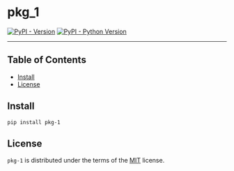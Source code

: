 # pkg_1

[![PyPI - Version](https://img.shields.io/pypi/v/pkg-1.svg)](https://pypi.org/project/pkg-1)
[![PyPI - Python Version](https://img.shields.io/pypi/pyversions/pkg-1.svg)](https://pypi.org/project/pkg-1)

---

## Table of Contents

- [Install](#install)
- [License](#license)

## Install

```console
pip install pkg-1
```

## License

`pkg-1` is distributed under the terms of the [MIT](https://spdx.org/licenses/MIT.html) license.
